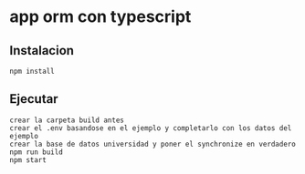 # app orm con typescript

## Instalacion

```shell
npm install

```

## Ejecutar

```shell
crear la carpeta build antes
crear el .env basandose en el ejemplo y completarlo con los datos del ejemplo
crear la base de datos universidad y poner el synchronize en verdadero
npm run build
npm start

```